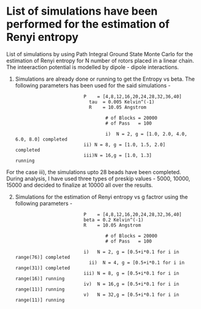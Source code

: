 # List of simulations have been performed for the estimation of Renyi entropy
List of simulations by using Path Integral Ground State Monte Carlo for the estimation of Renyi entropy for N number of rotors placed in a linear chain. The inteeraction potential is modelled by dipole - dipole interactions.
 
1. Simulations are already done or running to get the Entropy vs beta. The following parameters has been used for the said simulations - 

                              	P    = [4,8,12,16,20,24,28,32,36,40]
                             	  tau  = 0.005 Kelvin^(-1)
                             	  R    = 10.05 Angstrom
								
				                        # of Blocks = 20000
				                        # of Pass   = 100

				                        i)  N = 2, g = [1.0, 2.0, 4.0, 6.0, 8.0] completed                         
                              	ii) N = 8, g = [1.0, 1.5, 2.0]           completed
                              	iii)N = 16,g = [1.0, 1.3]                running
                              
For the case iii), the simulations upto 28 beads have been completed. During analysis, I have used three types of preskip values - 5000, 10000, 15000 and decided to finalize at 10000 all over the results.  
                                                           
2. Simulations for the estimation of Renyi entropy vs g factror using the following parameters - 
                              
                              	P    = [4,8,12,16,20,24,28,32,36,40]
                              	beta = 0.2 Kelvin^(-1)
                              	R    = 10.05 Angstrom
                                
				                        # of Blocks = 20000
				                        # of Pass   = 100
                              
                              	i)   N = 2, g = [0.5+i*0.1 for i in range(76)] completed                         
                             	  ii)  N = 4, g = [0.5+i*0.1 for i in range(31)] completed
                              	iii) N = 8, g = [0.5+i*0.1 for i in range(16)] running
                              	iv)  N = 16,g = [0.5+i*0.1 for i in range(11)] running
                              	v)   N = 32,g = [0.5+i*0.1 for i in range(11)] running
						
                                                        
                              
